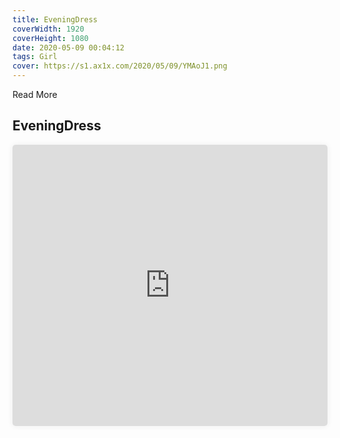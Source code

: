 ```yaml
---
title: EveningDress
coverWidth: 1920
coverHeight: 1080
date: 2020-05-09 00:04:12
tags: Girl
cover: https://s1.ax1x.com/2020/05/09/YMAoJ1.png
---
```


Read More
<!-- more -->

## EveningDress

<iframe style="width:100%;height:450px;box-shadow:0px 0px 10px #eee;border-radius:5px" src="https://www.ddd.online/jq/webEdit/project/embedProject/dtrQuyPB-S4NtO8nF-CLBoX34k-oCTzrZOO" frameborder="0" allowvr allowfullscreen mozallowfullscreen="true" webkitallowfullscreen="true" onmousewheel="">
</iframe>